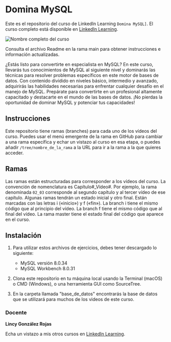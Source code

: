 # Domina MySQL

Este es el repositorio del curso de LinkedIn Learning `Domina MySQL]`. El curso completo está disponible en [LinkedIn Learning][lil-course-url].

![Nombre completo del curso][lil-thumbnail-url] 

Consulta el archivo Readme en la rama main para obtener instrucciones e información actualizadas.

¿Estás listo para convertirte en especialista en MySQL? En este curso, llevarás tus conocimientos de MySQL al siguiente nivel y dominarás las técnicas para resolver problemas específicos en este motor de bases de datos. Con contenido dividido en niveles básico, intermedio y avanzado, adquirirás las habilidades necesarias para enfrentar cualquier desafío en el manejo de MySQL. Prepárate para convertirte en un profesional altamente capacitado y destacarte en el mundo de las bases de datos. ¡No pierdas la oportunidad de dominar MySQL y potenciar tus capacidades!

## Instrucciones

Este repositorio tiene ramas (branches) para cada uno de los vídeos del curso. Puedes usar el menú emergente de la rama en GitHub para cambiar a una rama específica y echar un vistazo al curso en esa etapa, o puedes añadir `/tree/nombre_de_la_rama` a la URL para ir a la rama a la que quieres acceder.

## Ramas

Las ramas están estructuradas para corresponder a los vídeos del curso. La convención de nomenclatura es Capítulo#_Vídeo#. Por ejemplo, la rama denominada `02_03` corresponde al segundo capítulo y al tercer vídeo de ese capítulo. Algunas ramas tendrán un estado inicial y otro final. Están marcadas con las letras i («inicio») y f («fin»). La branch i tiene el mismo código que al principio del vídeo. La branch f tiene el mismo código que al final del vídeo. La rama master tiene el estado final del código que aparece en el curso.

## Instalación

1. Para utilizar estos archivos de ejercicios, debes tener descargado lo siguiente:
   - MySQL versión 8.0.34
   - MySQL Workbench 8.0.31

2. Clona este repositorio en tu máquina local usando la Terminal (macOS) o CMD (Windows), o una herramienta GUI como SourceTree.
3. En la carpeta llamada "base_de_datos" encontrarás la base de datos que se utilizará para muchos de los videos de este curso.

### Docente

**Lincy González Rojas**

Echa un vistazo a mis otros cursos en [LinkedIn Learning](https://www.linkedin.com/learning/instructors/lincy-gonzalez-rojas).

[0]: # (Replace these placeholder URLs with actual course URLs)
[lil-course-url]: https://www.linkedin.com/learning/domina-mysql
[lil-thumbnail-url]: https:

[1]: # (End of ES-Instruction ###############################################################################################)
